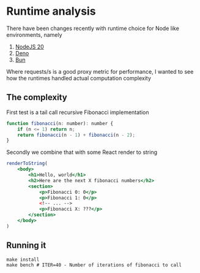 # Runtime analysis

There have been changes recently with runtime choice for Node like environments, namely

1. [NodeJS 20](https://nodejs.org/en/blog/announcements/v20-release-announce)
2. [Deno](https://deno.com/)
3. [Bun](https://bun.sh/)

Where requests/s is a good proxy metric for performance, I wanted to see how the runtimes handled actual computation complexity

## The complexity

First test is a tail call recursive Fibonacci implementation

```js
function fibonacci(n: number): number {
    if (n <= 1) return n;
    return fibonacci(n - 1) + fibonacci(n - 2);
}
```

Secondly we combine that with some React render to string

```jsx
renderToString(
    <body>
        <h1>Hello, world</h1>
        <h2>Here are the next X fibonacci numbers</h2>
        <section>
            <p>Fibonacci 0: 0</p>
            <p>Fibonacci 1: 0</p>
            <!-- ... -->
            <p>Fibonacci X: ???</p>
        </section>
    </body>
)
```

## Running it

```
make install
make bench # ITER=40 - Number of iterations of fibonacci to call
```

